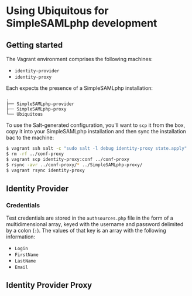 # Using Ubiquitous for SimpleSAMLphp development

## Getting started

The Vagrant environment comprises the following machines:

* `identity-provider`
* `identity-proxy`

Each expects the presence of a SimpleSAMLphp installation:

```
.
├── SimpleSAMLphp-provider
├── SimpleSAMLphp-proxy
└── Ubiquitous
```

To use the Salt-generated configuration, you'll want to `scp` it from the box, copy it into your SimpleSAMLphp installation and then sync the installation bac to the machine:

```bash
$ vagrant ssh salt -c "sudo salt -l debug identity-proxy state.apply"
$ rm -rf ../conf-proxy
$ vagrant scp identity-proxy:conf ../conf-proxy
$ rsync -avr ../conf-proxy/* ../SimpleSAMLphp-proxy/
$ vagrant rsync identity-proxy
```

## Identity Provider

### Credentials

Test credentials are stored in the `authsources.php` file in the form of a multidimensional array, keyed with the username and password delimited by a colon (`:`). The values of that key is an array with the following information:

* `Login`
* `FirstName`
* `LastName`
* `Email`

## Identity Provider Proxy
